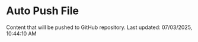 # Auto Push File

Content that will be pushed to GitHub repository.
Last updated: 07/03/2025, 10:44:10 AM